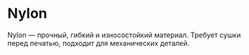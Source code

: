 # Nylon

Nylon — прочный, гибкий и износостойкий материал. Требует сушки перед печатью, подходит для механических деталей.
